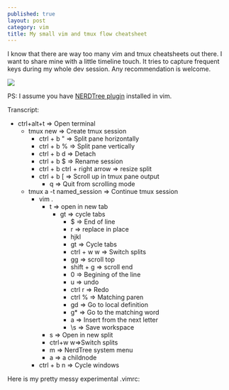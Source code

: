 ```yaml
---
published: true
layout: post
category: vim
title: My small vim and tmux flow cheatsheet
---
```

I know that there are way too many vim and tmux cheatsheets out there. I want to share mine with a little timeline touch. It tries to capture frequent keys during my whole dev session. Any recommendation is welcome.

![](https://devdala.files.wordpress.com/2018/12/ctrlaltt-2.png)

PS: I assume you have [NERDTree plugin](https://github.com/scrooloose/nerdtree) installed in vim.

Transcript:

* ctrl+alt+t => Open terminal
	* tmux new => Create tmux session
		* ctrl + b " => Split pane horizontally
		* ctrl + b % => Split pane vertically
		* ctrl + b d => Detach
		* ctrl + b $ => Rename session
		* ctrl + b ctrl + right arrow => resize split
		* ctrl + b [ => Scroll up in tmux pane output
			* q => Quit from scrolling mode
	* tmux a -t named_session => Continue tmux session
		* vim .
			* t => open in new tab
				* gt => cycle tabs
					* $ => End of line
					* r => replace in place
					* hjkl
					* gt => Cycle tabs
					* ctrl + w w => Switch splits
					* gg => scroll top
					* shift + g => scroll end
					* 0 => Begining of the line
					* u => undo
                    * ctrl r => Redo
					* ctrl % => Matching paren
					* gd => Go to local definition
					* g* => Go to the matching word
					* a => Insert from the next letter
					* \s => Save workspace
			* s => Open in new split
			* ctrl+w w=>Switch splits
			* m => NerdTree system menu
			* a => a childnode
		* ctrl + b n => Cycle windows
        
        
Here is my pretty messy experimental .vimrc:
<script src="https://gist.github.com/hakanu/556afc1f78c0971458888045703b2dc9.js"></script>

